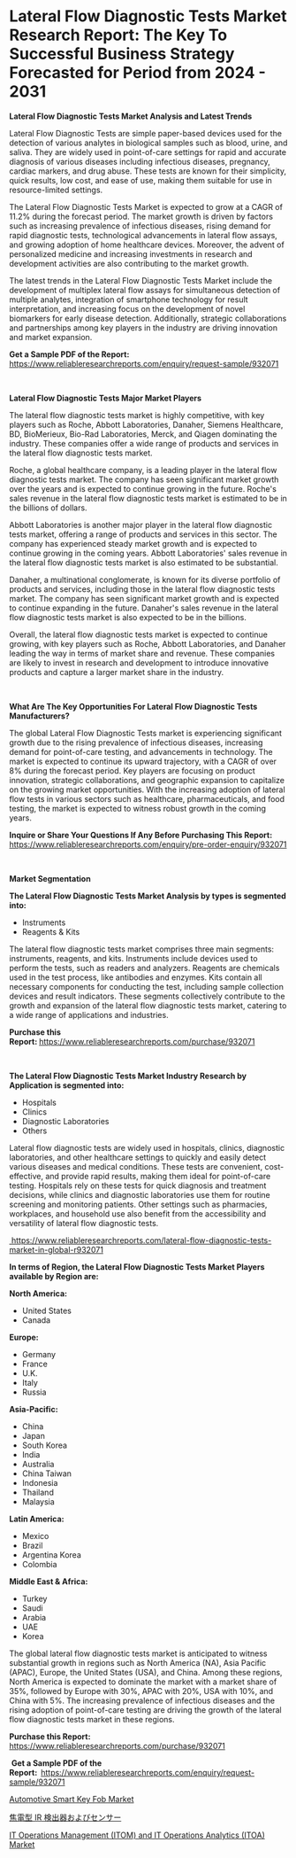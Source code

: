 <p><h1>Lateral Flow Diagnostic Tests Market Research Report: The Key To Successful Business Strategy Forecasted for Period from 2024 - 2031</h1></p><p><strong>Lateral Flow Diagnostic Tests Market Analysis and Latest Trends</strong></p>
<p><p>Lateral Flow Diagnostic Tests are simple paper-based devices used for the detection of various analytes in biological samples such as blood, urine, and saliva. They are widely used in point-of-care settings for rapid and accurate diagnosis of various diseases including infectious diseases, pregnancy, cardiac markers, and drug abuse. These tests are known for their simplicity, quick results, low cost, and ease of use, making them suitable for use in resource-limited settings.</p><p>The Lateral Flow Diagnostic Tests Market is expected to grow at a CAGR of 11.2% during the forecast period. The market growth is driven by factors such as increasing prevalence of infectious diseases, rising demand for rapid diagnostic tests, technological advancements in lateral flow assays, and growing adoption of home healthcare devices. Moreover, the advent of personalized medicine and increasing investments in research and development activities are also contributing to the market growth.</p><p>The latest trends in the Lateral Flow Diagnostic Tests Market include the development of multiplex lateral flow assays for simultaneous detection of multiple analytes, integration of smartphone technology for result interpretation, and increasing focus on the development of novel biomarkers for early disease detection. Additionally, strategic collaborations and partnerships among key players in the industry are driving innovation and market expansion.</p></p>
<p><strong>Get a Sample PDF of the Report:&nbsp;</strong> <a href="https://www.reliableresearchreports.com/enquiry/request-sample/932071">https://www.reliableresearchreports.com/enquiry/request-sample/932071</a></p>
<p>&nbsp;</p>
<p><strong>Lateral Flow Diagnostic Tests Major Market Players</strong></p>
<p><p>The lateral flow diagnostic tests market is highly competitive, with key players such as Roche, Abbott Laboratories, Danaher, Siemens Healthcare, BD, BioMerieux, Bio-Rad Laboratories, Merck, and Qiagen dominating the industry. These companies offer a wide range of products and services in the lateral flow diagnostic tests market.</p><p>Roche, a global healthcare company, is a leading player in the lateral flow diagnostic tests market. The company has seen significant market growth over the years and is expected to continue growing in the future. Roche's sales revenue in the lateral flow diagnostic tests market is estimated to be in the billions of dollars.</p><p>Abbott Laboratories is another major player in the lateral flow diagnostic tests market, offering a range of products and services in this sector. The company has experienced steady market growth and is expected to continue growing in the coming years. Abbott Laboratories' sales revenue in the lateral flow diagnostic tests market is also estimated to be substantial.</p><p>Danaher, a multinational conglomerate, is known for its diverse portfolio of products and services, including those in the lateral flow diagnostic tests market. The company has seen significant market growth and is expected to continue expanding in the future. Danaher's sales revenue in the lateral flow diagnostic tests market is also expected to be in the billions.</p><p>Overall, the lateral flow diagnostic tests market is expected to continue growing, with key players such as Roche, Abbott Laboratories, and Danaher leading the way in terms of market share and revenue. These companies are likely to invest in research and development to introduce innovative products and capture a larger market share in the industry.</p></p>
<p>&nbsp;</p>
<p><strong>What Are The Key Opportunities For Lateral Flow Diagnostic Tests Manufacturers?</strong></p>
<p><p>The global Lateral Flow Diagnostic Tests market is experiencing significant growth due to the rising prevalence of infectious diseases, increasing demand for point-of-care testing, and advancements in technology. The market is expected to continue its upward trajectory, with a CAGR of over 8% during the forecast period. Key players are focusing on product innovation, strategic collaborations, and geographic expansion to capitalize on the growing market opportunities. With the increasing adoption of lateral flow tests in various sectors such as healthcare, pharmaceuticals, and food testing, the market is expected to witness robust growth in the coming years.</p></p>
<p><strong>Inquire or Share Your Questions If Any Before Purchasing This Report:</strong> <a href="https://www.reliableresearchreports.com/enquiry/pre-order-enquiry/932071">https://www.reliableresearchreports.com/enquiry/pre-order-enquiry/932071</a></p>
<p>&nbsp;</p>
<p><strong>Market Segmentation</strong></p>
<p><strong>The Lateral Flow Diagnostic Tests Market Analysis by types is segmented into:</strong></p>
<p><ul><li>Instruments</li><li>Reagents & Kits</li></ul></p>
<p><p>The lateral flow diagnostic tests market comprises three main segments: instruments, reagents, and kits. Instruments include devices used to perform the tests, such as readers and analyzers. Reagents are chemicals used in the test process, like antibodies and enzymes. Kits contain all necessary components for conducting the test, including sample collection devices and result indicators. These segments collectively contribute to the growth and expansion of the lateral flow diagnostic tests market, catering to a wide range of applications and industries.</p></p>
<p><strong>Purchase this Report:&nbsp;</strong><a href="https://www.reliableresearchreports.com/purchase/932071">https://www.reliableresearchreports.com/purchase/932071</a></p>
<p>&nbsp;</p>
<p><strong>The Lateral Flow Diagnostic Tests Market Industry Research by Application is segmented into:</strong></p>
<p><ul><li>Hospitals</li><li>Clinics</li><li>Diagnostic Laboratories</li><li>Others</li></ul></p>
<p><p>Lateral flow diagnostic tests are widely used in hospitals, clinics, diagnostic laboratories, and other healthcare settings to quickly and easily detect various diseases and medical conditions. These tests are convenient, cost-effective, and provide rapid results, making them ideal for point-of-care testing. Hospitals rely on these tests for quick diagnosis and treatment decisions, while clinics and diagnostic laboratories use them for routine screening and monitoring patients. Other settings such as pharmacies, workplaces, and household use also benefit from the accessibility and versatility of lateral flow diagnostic tests.</p></p>
<p><a href="https://www.reliableresearchreports.com/lateral-flow-diagnostic-tests-market-in-global-r932071">&nbsp;https://www.reliableresearchreports.com/lateral-flow-diagnostic-tests-market-in-global-r932071</a></p>
<p><strong>In terms of Region, the Lateral Flow Diagnostic Tests Market Players available by Region are:</strong></p>
<p>
    <p> <strong> North America: </strong>
        <ul>
            <li>United States</li>
            <li>Canada</li>
        </ul>
        </p> 
    <p> <strong> Europe: </strong>
        <ul>
            <li>Germany</li>
            <li>France</li>
            <li>U.K.</li>
            <li>Italy</li>
            <li>Russia</li>
        </ul>
        </p> 
    <p> <strong> Asia-Pacific: </strong>
        <ul>
            <li>China</li>
            <li>Japan</li>
            <li>South Korea</li>
            <li>India</li>
            <li>Australia</li>
            <li>China Taiwan</li>
            <li>Indonesia</li>
            <li>Thailand</li>
            <li>Malaysia</li>
        </ul>
        </p> 
    <p> <strong> Latin America: </strong>
        <ul>
            <li>Mexico</li>
            <li>Brazil</li>
            <li>Argentina Korea</li>
            <li>Colombia</li>
        </ul>
        </p> 
    <p> <strong> Middle East & Africa: </strong>
        <ul>
            <li>Turkey</li>
            <li>Saudi</li>
            <li>Arabia</li>
            <li>UAE</li>
            <li>Korea</li>
        </ul>
    </p>
    </p>
<p><p>The global lateral flow diagnostic tests market is anticipated to witness substantial growth in regions such as North America (NA), Asia Pacific (APAC), Europe, the United States (USA), and China. Among these regions, North America is expected to dominate the market with a market share of 35%, followed by Europe with 30%, APAC with 20%, USA with 10%, and China with 5%. The increasing prevalence of infectious diseases and the rising adoption of point-of-care testing are driving the growth of the lateral flow diagnostic tests market in these regions.</p></p>
<p><strong>Purchase this Report: </strong><a href="https://www.reliableresearchreports.com/purchase/932071">https://www.reliableresearchreports.com/purchase/932071</a></p>
<p>&nbsp;<strong>Get a Sample PDF of the Report:&nbsp;&nbsp;</strong><a href="https://www.reliableresearchreports.com/enquiry/request-sample/932071">https://www.reliableresearchreports.com/enquiry/request-sample/932071</a></p>
<p><strong></strong></p>
<p><p><a href="https://github.com/HenrietteMills1/Market-Research-Report-List-2/blob/main/automotive-smart-key-fob-market.md">Automotive Smart Key Fob Market</a></p><p><a href="https://github.com/roulaayoub-saad/Market-Research-Report-List-2/blob/main/1687274122731.md">焦電型 IR 検出器およびセンサー</a></p><p><a href="https://view.publitas.com/reportprime-1/global-it-operations-management-itom-and-it-operations-analytics-itoa-market-size-share-analysis-by-product-type-by-application-by-region-forecasts-2024-2031/">IT Operations Management (ITOM) and IT Operations Analytics (ITOA) Market</a></p></p>